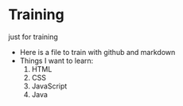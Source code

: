 # Training
just for training 

* Here is a file to train with github and markdown
* Things I want to learn:
    1. HTML
    2. CSS 
    3. JavaScript
    4. Java 
